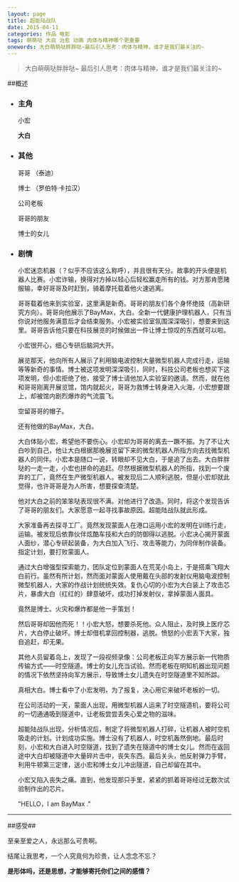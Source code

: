 ```yaml
---
layout: page
title: 超能陆战队
date: 2015-04-11
categories: 作品 电影
tags: 萌萌哒 大白 治愈 动画 肉体与精神哪个更重要
onewords: 大白萌萌哒胖胖哒~最后引人思考：肉体与精神，谁才是我们最关注的~
---
```


> 大白萌萌哒胖胖哒~ 最后引人思考：肉体与精神，谁才是我们最关注的~

##概述
- ### 主角
    
    小宏
    
    **大白**

- ### 其他
    
    哥哥 （泰迪）
    
    博士 （罗伯特·卡拉汉）
    
    公司老板
    
    哥哥的朋友
    
    博士的女儿

- ### 剧情

    小宏迷恋机器（？似乎不应该这么称呼），并且很有天分。故事的开头便是机器人比赛。小宏诈输，换得对方掉以轻心后轻松赢走所有的钱。对方那肯愿赌服输，幸好哥哥及时赶到，骑着摩托载着他火速逃离。

    哥哥载着他来到实验室，这里满是新奇。哥哥的朋友们各个身怀绝技（高新研究方向）。哥哥向他展示了BayMax，大白。全新一代健康护理机器人，只有当你说对他服务满意后才会结束服务。小宏被实验室氛围深深吸引，想要来到这里。哥哥告诉他只要在科技展览的时候做出一件让博士惊叹的东西就可以啦。

    小宏很开心，细心专研后脑洞大开。

    展览那天，他向所有人展示了利用脑电波控制大量微型机器人完成行走，运输等等新奇的事情。博士被这项发明深深吸引，同时，科技公司老板也想买下这项发明，但小宏拒绝了他，接受了博士请他加入实验室的邀请。然而，就在他和哥哥刚离开展览馆，馆内就起火，哥哥为救博士转身进入火海，小宏想要跟上，却被馆内剧烈爆炸的气流震飞。

    空留哥哥的帽子。

    还有他做的BayMax，大白。

    大白体贴小宏，希望他不要伤心。小宏却为哥哥的离去一蹶不振。为了不让大白吵到自己，他让大白根据那晚展览留下来的微型机器人所指方向去找微型机器人的同伴。小宏本是随口一说，转眼却不见大白，于是追了出去。大白胖胖哒的一走一走，小宏也拼命的追赶。尽然根据微型机器人的所指，找到一个废弃的工厂，竟然在生产微型机器人。被发现后二人顺利逃脱，但是小宏却就此觉得，也许哥哥是为人所害，想要探查清楚。

    他对大白之前的笨笨哒表现很不满。对他进行了改造。同时，将这个发现告诉了哥哥的朋友们。大家愿意一起寻找事故原因。超能陆战队就此形成。

    大家准备再去探寻工厂。竟然发现蒙面人在港口运用小宏的发明在训练行走，运输。被发现后依靠伙伴炫酷车技和大白的防御得以逃脱。小宏决心揭开蒙面人面纱，潜心专研起装备，为大白加入飞行、攻击等能力，为同伴制作装备。指定计划，要打败蒙面人。

    通过大白增强型探索能力，团队定位到蒙面人在荒芜小岛上，于是搭乘飞翔大白前行。虽然有所计划，然而面对蒙面人使用戴在头部的发射仪用脑电波控制微型机器人，大家的作战计划统统失效。复仇心切的小宏为大白装上了攻击芯片，暴虐大白（红红的）肆意破坏，成功打掉发射仪，拿掉蒙面人面具。

    竟然是博士。火灾和爆炸都是他一手策划！

    然后哥哥却因他而死！！小宏大怒，想要杀死他。众人阻止，及时换上医疗芯片，大白停止破坏。博士却借机拿回控制器，逃脱。愤怒的小宏丢下大家，独自追赶，却无果。

    其他人员留着岛上，发现了一段视频录像：公司老板正向军方展示新一代物质传输方式——时空隧道。博士的女儿充当试验。然而老板在明知机器出现问题的情况下依然坚持向军方展示，导致博士女儿遗失在时空隧道里不知所踪。

    真相大白。博士看中了小宏发明，为了报复，决心用它来破坏老板的一切。

    在公司活动的一天，蒙面人出现，用微型机器人运来了时空隧道机，要将公司的一切通通吸到隧道中，让老板尝尝丢失心爱之物的滋味。

    超能陆战队出现，分析情况后，制定了将微型机器人打碎，让机器人被时空机吸走的计划。计划成功实施。博士没有了机器人，时空机轰然倒地。最后时刻，小宏和大白进入时空隧道，找到了遗失在隧道中的博士女儿。然而在返回途中大白却被隧道中大量碎片击中，丧失东西。最后关头，他反射弹力手臂，利用牛顿第三定律，送小宏和博士女儿冲出隧道，自己却留在其中。

    小宏又陷入丧失之痛。直到，他发现那只手里，紧紧的抓着哥哥经过无数次试验制作出的芯片。

    "HELLO，I am BayMax ."

----


##感受##

至亲至爱之人，永远那么可贵啊。

结尾让我思考，一个人究竟何为珍贵，让人念念不忘？ 

**是形体吗，还是思想，才能够寄托你们之间的感情？** 



